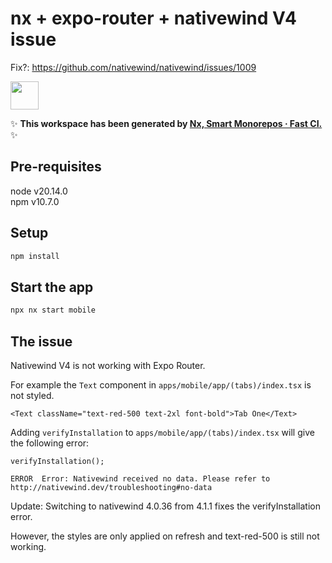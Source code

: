 # nx + expo-router + nativewind V4 issue

Fix?:
https://github.com/nativewind/nativewind/issues/1009

<!-- https://github.com/nativewind/nativewind/issues/972 -->

<!-- 
https://github.com/nrwl/nx/discussions/21847?sort=old  

i followed these instructions:
https://github.com/nrwl/nx/issues/23101#issuecomment-2147308325  
-->

<a alt="Nx logo" href="https://nx.dev" target="_blank" rel="noreferrer"><img src="https://raw.githubusercontent.com/nrwl/nx/master/images/nx-logo.png" width="45"></a>

✨ **This workspace has been generated by [Nx, Smart Monorepos · Fast CI.](https://nx.dev)** ✨


## Pre-requisites

node v20.14.0  
npm v10.7.0  

## Setup

```bash
npm install
```

## Start the app

```bash
npx nx start mobile
```

## The issue

Nativewind V4 is not working with Expo Router.

For example the `Text` component in `apps/mobile/app/(tabs)/index.tsx` is not styled.

```tsx
<Text className="text-red-500 text-2xl font-bold">Tab One</Text>
```

Adding `verifyInstallation` to `apps/mobile/app/(tabs)/index.tsx` will give the following error:
```tsx
verifyInstallation();
```

```
ERROR  Error: Nativewind received no data. Please refer to http://nativewind.dev/troubleshooting#no-data
```

Update: Switching to nativewind 4.0.36 from 4.1.1 fixes the verifyInstallation error.

However, the styles are only applied on refresh and text-red-500 is still not working.

